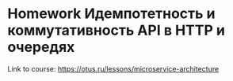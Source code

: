 # Homework Идемпотетность и коммутативность API в HTTP и очередях

Link to course: https://otus.ru/lessons/microservice-architecture
